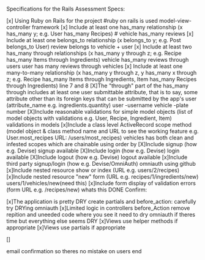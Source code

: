 Specifications for the Rails Assessment
Specs:

 [x] Using Ruby on Rails for the project #ruby on rails is used model-view-controller framework
  [x] Include at least one has_many relationship (x has_many y; e.g. User has_many Recipes) # vehicle has_many reviews
 [x] Include at least one belongs_to relationship (x belongs_to y; e.g. Post belongs_to User) review belongs to vehicle + user
 [x] Include at least two has_many through relationships (x has_many y through z; e.g. Recipe has_many Items through Ingredients) vehicle has_many reviews through users   user has many reviews through vehicles
 [x] Include at least one many-to-many relationship (x has_many y through z, y has_many x through z; e.g. Recipe has_many Items through Ingredients, Item has_many Recipes through Ingredients) line 7 and 8
 [X]The "through" part of the has_many through includes at least one user submittable attribute, that is to say, some attribute other than its foreign keys that can be submitted by the app's user (attribute_name e.g. ingredients.quantity)
 user -username  vehicle -plate number
 [X]Include reasonable validations for simple model objects (list of model objects with validations e.g. User, Recipe, Ingredient, Item) validations in models
 [x]Include a class level ActiveRecord scope method (model object & class method name and URL to see the working feature e.g. User.most_recipes URL: /users/most_recipes) vehicles has both clean and infested scopes which are chainable using order by
 [X]Include signup (how e.g. Devise) signup available 
 [X]Include login (how e.g. Devise) login available 
 [X]Include logout (how e.g. Devise) logout available 
 [x]Include third party signup/login (how e.g. Devise/OmniAuth) omniauth using github
 [x]Include nested resource show or index (URL e.g. users/2/recipes)
 [x]Include nested resource "new" form (URL e.g. recipes/1/ingredients/new) users/1/vehicles/new(need this)
 [x]Include form display of validation errors (form URL e.g. /recipes/new) whats this DONE
Confirm:

 [x]The application is pretty DRY create partials and before_action: carefully try DRYing omniauth 
 [x]Limited logic in controllers before_Action remove repition and uneeded code where you see it need to dry omniauth if theres time but everything else seems DRY
 [x]Views use helper methods if appropriate
 [x]Views use partials if appropriate
 
 []
 
 
 email confirmation so theres no mistake on users end